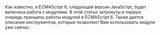 Как известно, в ECMAScript 6, следующей версии JavaScript, будет включена 
работа с модулями. В этой статье затронуты в первую очередь принципы работы 
модулей в ECMAScript 6. Также дается описание инструментов, которые позволяют 
Вам использовать модули уже сейчас.